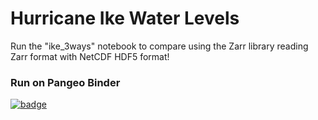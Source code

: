 # Hurricane Ike Water Levels

Run the "ike_3ways" notebook to compare using the Zarr library reading Zarr format with NetCDF HDF5 format!

### Run on Pangeo Binder
[![badge](https://img.shields.io/static/v1.svg?logo=Jupyter&label=Pangeo+Binder&message=AWS+us-west-2&color=orange)](https://aws-uswest2-binder.pangeo.io/v2/gh/rsignell-usgs/hurricane-ike-water-levels.git/zhdf?urlpath=git-pull?repo=https://github.com/rsignell-usgs/hurricane-ike-water-levels)

